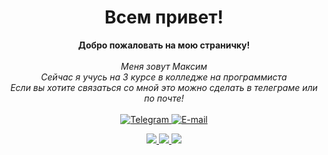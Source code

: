 <h1 align="center">Всем привет!</h1>
<p align="center">
    <b>Добро пожаловать на мою страничку!</b><br><br>
    <i>
        Меня зовут Максим<br>
        Сейчас я учусь на 3 курсе в колледже на программиста<br>
        Если вы хотите связаться со мной это можно сделать в телеграме или по почте!<br>
    </i><br>
    <a href="https://t.me/RayXaus">
        <img src="https://www.flaticon.com/free-icon/telegram_2111646?term=telegram&page=1&position=1&origin=tag&related_id=2111646" alt="Telegram">
    </a>
    <a href="mailto:ampaipts@gmail.com">
        <img src="https://www.flaticon.com/free-icon/gmail_5968534?term=gmail&page=1&position=4&origin=search&related_id=5968534" alt="E-mail">
    </a>
</p>


<p align="center">
  <a href="https://github.com/max69-cyber">
    <img src="http://github-profile-summary-cards.vercel.app/api/cards/profile-details?username=max69-cyber&theme=aura" />
  </a>
  <a href="https://github.com/max69-cyber">
    <img src="https://github-readme-streak-stats.herokuapp.com?user=max69-cyber&theme=aura&hide_border=true&border_radius=0" />
  </a>
  <a href="https://github.com/max69-cyber">
    <img src="http://github-profile-summary-cards.vercel.app/api/cards/repos-per-language?username=max69-cyber&theme=aura" />
  </a>
</p>

<!--
**max69-cyber/max69-cyber** is a ✨ _special_ ✨ repository because its `README.md` (this file) appears on your GitHub profile.

Here are some ideas to get you started:

- 🔭 I’m currently working on ...
- 🌱 I’m currently learning ...
- 👯 I’m looking to collaborate on ...
- 🤔 I’m looking for help with ...
- 💬 Ask me about ...
- 📫 How to reach me: ...
- 😄 Pronouns: ...
- ⚡ Fun fact: ...
-->
